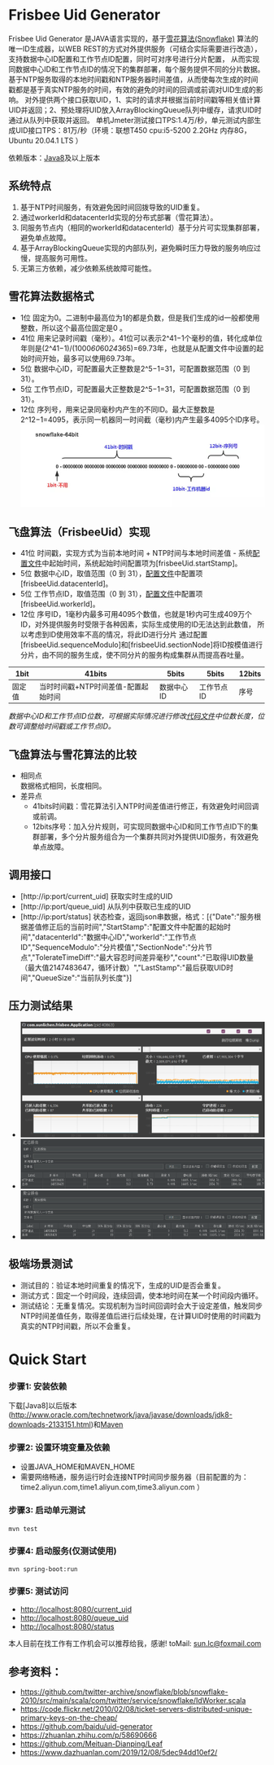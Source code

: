 Frisbee Uid Generator
====================================

Frisbee Uid Generator 是JAVA语言实现的，基于[雪花算法(Snowflake)](https://github.com/twitter-archive/snowflake/blob/snowflake-2010/src/main/scala/com/twitter/service/snowflake/IdWorker.scala)
算法的唯一ID生成器，以WEB REST的方式对外提供服务（可结合实际需要进行改造），支持数据中心ID配置和工作节点ID配置，同时可对序号进行分片配置，
从而实现同数据中心ID和工作节点ID的情况下的集群部署，每个服务提供不同的分片数据。
基于NTP服务取得的本地时间戳和NTP服务器时间差值，从而使每次生成的时间戳都是基于真实NTP服务的时间，有效的避免的时间的回调或前调对UID生成的影响。
对外提供两个接口获取UID，1、实时的请求并根据当前时间戳等相关值计算UID并返回；2、预处理将UID放入ArrayBlockingQueue队列中缓存，请求UID时通过从队列中获取并返回。
单机Jmeter测试接口TPS:1.4万/秒，单元测试内部生成UID接口TPS：81万/秒（环境：联想T450 cpu:i5-5200 2.2GHz 内存8G，Ubuntu 20.04.1 LTS ）

依赖版本：[Java8](http://www.oracle.com/technetwork/java/javase/downloads/jdk8-downloads-2133151.html)及以上版本


系统特点
--------------------
1. 基于NTP时间服务，有效避免因时间回拨导致的UID重复。<br/>
2. 通过workerId和datacenterId实现的分布式部署（雪花算法）。<br/>
3. 同服务节点内（相同的workerId和datacenterId）基于分片可实现集群部署，避免单点故障。<br/>
4. 基于ArrayBlockingQueue实现的内部队列，避免瞬时压力导致的服务响应过慢，提高服务可用性。<br/>
5. 无第三方依赖，减少依赖系统故障可能性。<br/>


雪花算法数据格式
--------------------
* 1位
  固定为0。二进制中最高位为1的都是负数，但是我们生成的id一般都使用整数，所以这个最高位固定是0 。
* 41位
  用来记录时间戳（毫秒）。41位可以表示2^41−1个毫秒的值，转化成单位年则是(2^41−1)/(1000*60*60*24*365)=69.73年，也就是从配置文件中设置的起始时间开始，最多可以使用69.73年。
* 5位
  数据中心ID，可配置最大正整数是2^5−1=31，可配置数据范围（0 到 31）。
* 5位
  工作节点ID，可配置最大正整数是2^5−1=31，可配置数据范围（0 到 31）。
* 12位
  序列号，用来记录同毫秒内产生的不同ID。最大正整数是2^12−1=4095，表示同一机器同一时间截（毫秒)内产生最多4095个ID序号。<br/>
  ![雪花算法](https://github.com/sunlichen/frisbee-uid/blob/main/doc/snowflake.jpg)


飞盘算法（FrisbeeUid）实现
--------------------
* 41位
  时间戳，实现方式为当前本地时间 + NTP时间与本地时间差值 - 系统[配置文件](src/main/resources/application.properties)中起始时间，系统起始时间配置项为[frisbeeUid.startStamp]。
* 5位
  数据中心ID，取值范围（0 到 31），[配置文件](src/main/resources/application.properties)中配置项[frisbeeUid.datacenterId]。
* 5位
  工作节点ID，取值范围（0 到 31），[配置文件](src/main/resources/application.properties)中配置项[frisbeeUid.workerId]。
* 12位
  序号ID，1毫秒内最多可用4095个数值，也就是1秒内可生成409万个ID，对外提供服务时受限于各种因素，实际生成使用的ID无法达到此数值，
  所以考虑到ID使用效率不高的情况，将此ID进行分片 通过配置[frisbeeUid.sequenceModulo]和[frisbeeUid.sectionNode]将ID按模值进行分片，由不同的服务生成，使不同分片的服务构成集群从而提高吞吐量。

|1bit  |41bits                             |5bits     |5bits     |12bits|
|------|-----------------------------------|----------|----------|------|
|固定值|当时时间戳+NTP时间差值-配置起始时间|数据中心ID|工作节点ID|序号  |

*数据中心ID和工作节点ID位数，可根据实际情况进行修改[代码文件](src/main/java/com/sunlichen/frisbee/enums/SnowFlakeBits.java)中位数长度，位数可调整给时间戳或工作节点ID。*


飞盘算法与雪花算法的比较
--------------------------------
* 相同点<br/>
  数据格式相同，长度相同。
* 差异点<br/>
	+ 41bits时间戳：雪花算法引入NTP时间差值进行修正，有效避免时间回调或前调。<br/>
	+ 12bits序号：加入分片规则，可实现同数据中心ID和同工作节点ID下的集群部署，多个分片服务组合为一个集群共同对外提供UID服务，有效避免单点故障。


调用接口
----------------------------------
* [http://ip:port/current_uid]
  获取实时生成的UID
* [http://ip:port/queue_uid]
  从队列中获取已生成的UID
* [http://ip:port/status]
  状态检查，返回json串数据，格式：[{"Date":"服务根据差值修正后的当前时间","StartStamp":"配置文件中配置的起始时间","datacenterId":"数据中心ID","workerId":"工作节点ID","SequenceModulo":"分片模值","SectionNode":"分片节点","TolerateTimeDiff":"最大容忍时间差异毫秒","count":"已取得UID数量（最大值2147483647，循环计数）","LastStamp":"最后获取UID时间","QueueSize":"当前队列长度"}]

压力测试结果
----------------------------------
+ ![系统运行情况jvisualvm](https://github.com/sunlichen/frisbee-uid/blob/main/doc/jvisualvm1.png)
+ ![Jmeter汇总报告](https://github.com/sunlichen/frisbee-uid/blob/main/doc/jmeter1.png)
+ ![Jmeter聚合报告](https://github.com/sunlichen/frisbee-uid/blob/main/doc/jmeter2.png)

极端场景测试
----------------------------------
* 测试目的：验证本地时间重复的情况下，生成的UID是否会重复。
* 测试方式：固定一个时间段，连续回调，使本地时间在某一个时间段内循环。
* 测试结论：无重复情况。实现机制为当时间回调时会大于设定差值，触发同步NTP时间差值任务，取得差值后进行后续处理，在计算UID时使用的时间戳为真实的NTP时间戳，所以不会重复。

Quick Start
===================
### 步骤1: 安装依赖
下载[Java8]以后版本(http://www.oracle.com/technetwork/java/javase/downloads/jdk8-downloads-2133151.html)和[Maven](https://maven.apache.org/download.cgi)


### 步骤2: 设置环境变量及依赖
* 设置JAVA_HOME和MAVEN_HOME
* 需要网络畅通，服务运行时会连接NTP时间同步服务器（目前配置的为：time2.aliyun.com,time1.aliyun.com,time3.aliyun.com ）

### 步骤3: 启动单元测试
```shell
mvn test
```

### 步骤4: 启动服务(仅测试使用)
```shell
mvn spring-boot:run
```

### 步骤5: 测试访问
* [http://localhost:8080/current_uid](http://localhost:8080/current_uid)
* [http://localhost:8080/queue_uid](http://localhost:8080/queue_uid)
* [http://localhost:8080/status](http://localhost:8080/status)


本人目前在找工作有工作机会可以推荐给我，感谢! toMail: sun.lc@foxmail.com


参考资料：
--------------------------
+ https://github.com/twitter-archive/snowflake/blob/snowflake-2010/src/main/scala/com/twitter/service/snowflake/IdWorker.scala
+ https://code.flickr.net/2010/02/08/ticket-servers-distributed-unique-primary-keys-on-the-cheap/
+ https://github.com/baidu/uid-generator
+ https://zhuanlan.zhihu.com/p/58690666
+ https://github.com/Meituan-Dianping/Leaf
+ https://www.dazhuanlan.com/2019/12/08/5dec94dd10ef2/

